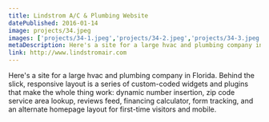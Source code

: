 ```yaml
---
title: Lindstrom A/C & Plumbing Website
datePublished: 2016-01-14
image: projects/34.jpeg
images: ['projects/34-1.jpeg','projects/34-2.jpeg','projects/34-3.jpeg']
metaDescription: Here's a site for a large hvac and plumbing company in Florida. Behind the slick, responsive layout is a series of custom-coded widgets and plugins that make...
link: http://www.lindstromair.com
---
```

Here's a site for a large hvac and plumbing company in Florida. Behind the slick, responsive layout is a series of custom-coded widgets and plugins that make the whole thing work: dynamic number insertion, zip code service area lookup, reviews feed, financing calculator, form tracking, and an alternate homepage layout for first-time visitors and mobile.
